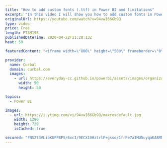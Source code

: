 ```yaml
---
title: "How to add custom fonts (.ttf) in Power BI and limitations"
excerpt: "In this video I will show you how to add custom fonts in Power BI and the limitations of this method in case you decide to implement it.  More info about JSON files here: https://www.youtube.com/playlist?list=PLDz00l_jz6zwI1ByzMO33TpL9nHPOdT34  Here you can download all the pbix files: https://curbal.com/donwload-center"
originalUrl: https://youtube.com/watch?v=94vwI66Gb9Q
type: video
price: Free
length: PT3M19S
publishedDateTime: 2020-04-22T11:28:13Z
heat: 50

featuredContent: "<iframe width=\"800\" height=\"500\" frameborder=\"0\" src=\"https://www.youtube.com/embed/94vwI66Gb9Q\" allow=\"accelerometer; autoplay; encrypted-media; gyroscope; picture-in-picture\" allowfullscreen></iframe>"

provider:
  name: Curbal
  domain: curbal.com
  images:
    - url: https://everyday-cc.github.io/powerbi/assets/images/organizations/curbal.com-50x50.jpg
      width: 50
      height: 50

topics:
  - Power BI

images:
  - url: https://i.ytimg.com/vi/94vwI66Gb9Q/maxresdefault.jpg
    width: 1280
    height: 720
    isCached: true

secured: "FNS273VLibKUFP8P5/6xcI/9ECX10HztrlF+gsso/1frPe7aIMU5uyqaKA8MNzkVK2v+oQbNn14gXc3z/eWdhafEsq36rIg/nHKjqrPFH9R2fa0pj71MH4jnp8NPclWxdVstcLV6irMsDj117PddFRUsAhNf+FfBC2eBz/gXEAKNQhMF3nK2ziJ7QRcaGZ+6/6FHEM/Rt18rdSagZZSAEi92GMseqGGqBX8mulp0N7ZvPQu+NdtKcYu7hgrfKV6fnFWD+px42gZpJo/5R4X8jdqeexo6INWtzVsIGHY3riwP+AopRt6cVECM97dsqzwFCcYiXGYReWrfxyK0nCj314R3aHVvxmJpXfIwm4jp41W6T962yc1UJQS1L2AEHqifPmKFz1EFjn/ZH6JZ7TmlGyIwsCnPAqrPC0TaG+Ap8aU=;JzlL1QO2PG+o1ljD3aYe/A=="
---
```


